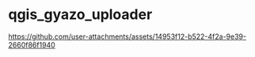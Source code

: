 # qgis_gyazo_uploader



https://github.com/user-attachments/assets/14953f12-b522-4f2a-9e39-2660f86f1940

